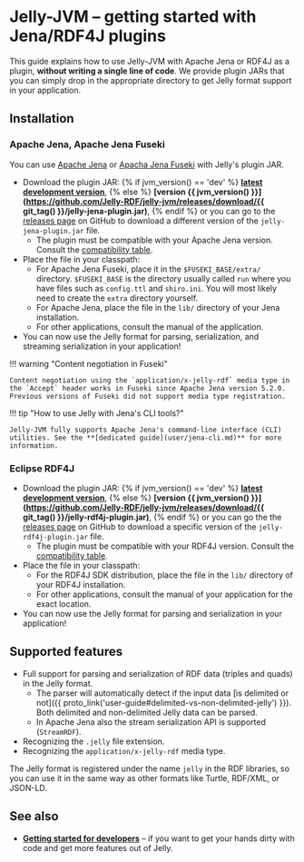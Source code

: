 # Jelly-JVM – getting started with Jena/RDF4J plugins

This guide explains how to use Jelly-JVM with Apache Jena or RDF4J as a plugin, **without writing a single line of code**. We provide plugin JARs that you can simply drop in the appropriate directory to get Jelly format support in your application.

## Installation

### Apache Jena, Apache Jena Fuseki

You can use [Apache Jena](https://jena.apache.org/index.html) or [Apacha Jena Fuseki](https://jena.apache.org/documentation/fuseki2/index.html) with Jelly's plugin JAR.

- Download the plugin JAR: {% if jvm_version() == 'dev' %}
**[latest development version](https://github.com/Jelly-RDF/jelly-jvm/releases/download/dev/jelly-jena-plugin.jar)**,
{% else %}
**[version {{ jvm_version() }}](https://github.com/Jelly-RDF/jelly-jvm/releases/download/{{ git_tag() }}/jelly-jena-plugin.jar)**,
{% endif %} or you can go to the [releases page](https://github.com/Jelly-RDF/jelly-jvm/releases) on GitHub to download a different version of the `jelly-jena-plugin.jar` file.
    - The plugin must be compatible with your Apache Jena version. Consult the [compatibility table](index.md#compatibility).
- Place the file in your classpath:
    - For Apache Jena Fuseki, place it in the `$FUSEKI_BASE/extra/` directory. `$FUSEKI_BASE` is the directory usually called `run` where you have files such as `config.ttl` and `shiro.ini`. You will most likely need to create the `extra` directory yourself.
    - For Apache Jena, place the file in the `lib/` directory of your Jena installation.
    - For other applications, consult the manual of the application.
- You can now use the Jelly format for parsing, serialization, and streaming serialization in your application!

!!! warning "Content negotiation in Fuseki"

    Content negotiation using the `application/x-jelly-rdf` media type in the `Accept` header works in Fuseki since Apache Jena version 5.2.0. Previous versions of Fuseki did not support media type registration.

!!! tip "How to use Jelly with Jena's CLI tools?"

    Jelly-JVM fully supports Apache Jena's command-line interface (CLI) utilities. See the **[dedicated guide](user/jena-cli.md)** for more information.
    

### Eclipse RDF4J

- Download the plugin JAR: {% if jvm_version() == 'dev' %}
**[latest development version](https://github.com/Jelly-RDF/jelly-jvm/releases/download/dev/jelly-rdf4j-plugin.jar)**,
{% else %}
**[version {{ jvm_version() }}](https://github.com/Jelly-RDF/jelly-jvm/releases/download/{{ git_tag() }}/jelly-rdf4j-plugin.jar)**,
{% endif %} or you can go the the [releases page](https://github.com/Jelly-RDF/jelly-jvm/releases) on GitHub to download a specific version of the `jelly-rdf4j-plugin.jar` file.
    - The plugin must be compatible with your RDF4J version. Consult the [compatibility table](index.md#compatibility).
- Place the file in your classpath:
    - For the RDF4J SDK distribution, place the file in the `lib/` directory of your RDF4J installation.
    - For other applications, consult the manual of your application for the exact location.
- You can now use the Jelly format for parsing and serialization in your application!

## Supported features

- Full support for parsing and serialization of RDF data (triples and quads) in the Jelly format.
    - The parser will automatically detect if the input data [is delimited or not]({{ proto_link('user-guide#delimited-vs-non-delimited-jelly') }}). Both delimited and non-delimited Jelly data can be parsed.
    - In Apache Jena also the stream serialization API is supported (`StreamRDF`).
- Recognizing the `.jelly` file extension.
- Recognizing the `application/x-jelly-rdf` media type.

The Jelly format is registered under the name `jelly` in the RDF libraries, so you can use it in the same way as other formats like Turtle, RDF/XML, or JSON-LD.

## See also

- **[Getting started for developers](getting-started-devs.md)** – if you want to get your hands dirty with code and get more features out of Jelly.
